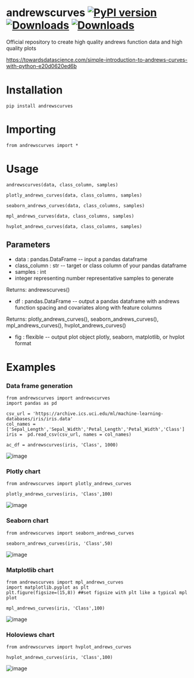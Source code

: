 # andrewscurves [![PyPI version](https://badge.fury.io/py/andrewscurves.svg)](https://badge.fury.io/py/andrewscurves) [![Downloads](https://pepy.tech/badge/andrewscurves/week)](https://pepy.tech/project/andrewscurves) [![Downloads](https://pepy.tech/badge/andrewscurves)](https://pepy.tech/project/andrewscurves)
Official repository to create high quality andrews function data and high quality plots

https://towardsdatascience.com/simple-introduction-to-andrews-curves-with-python-e20d0620ed6b

# Installation 
```
pip install andrewscurves
```
# Importing
```
from andrewscurves import *
```
# Usage
```
andrewscurves(data, class_column, samples)

plotly_andrews_curves(data, class_columns, samples)

seaborn_andrews_curves(data, class_columns, samples)

mpl_andrews_curves(data, class_columns, samples)

hvplot_andrews_curves(data, class_columns, samples)
```

Parameters
----------
- data : pandas.DataFrame
-- input a pandas dataframe
- class_column : str
-- target or class column of your pandas dataframe
- samples : int
- integer representing number representative samples to generate

Returns: andrewscurves()
- df : pandas.DataFrame
-- output a pandas dataframe with andrews function spacing and covariates along with feature columns

Returns: plotly_andrews_curves(), seaborn_andrews_curves(), mpl_andrews_curves(), hvplot_andrews_curves()
- fig : flexible
-- output plot object plotly, seaborn, matplotlib, or hvplot format

# Examples

### Data frame generation
```
from andrewscurves import andrewscurves
import pandas as pd

csv_url = 'https://archive.ics.uci.edu/ml/machine-learning-databases/iris/iris.data'
col_names = ['Sepal_Length','Sepal_Width','Petal_Length','Petal_Width','Class']
iris =  pd.read_csv(csv_url, names = col_names)

ac_df = andrewscurves(iris, 'Class', 1000)
```
![image](https://user-images.githubusercontent.com/61998370/201253192-92cdc60b-98b1-4aa2-864f-1b015e308af0.png)

### Plotly chart
```
from andrewscurves import plotly_andrews_curves

plotly_andrews_curves(iris, 'Class',100)
```
![image](https://user-images.githubusercontent.com/61998370/201253413-608faf6a-cb71-4f64-ba6a-2e2c49b3127b.png)

### Seaborn chart
```
from andrewscurves import seaborn_andrews_curves

seaborn_andrews_curves(iris, 'Class',50)
```
![image](https://user-images.githubusercontent.com/61998370/201253555-709b96a9-4dbb-41dd-a940-16340b0a4e0b.png)

### Matplotlib chart
```
from andrewscurves import mpl_andrews_curves
import matplotlib.pyplot as plt
plt.figure(figsize=(15,8)) ##set figsize with plt like a typical mpl plot

mpl_andrews_curves(iris, 'Class',100)
```
![image](https://user-images.githubusercontent.com/61998370/201253683-7844b1d5-ee9d-44d8-b958-fb744aeafbd3.png)

### Holoviews chart
```
from andrewscurves import hvplot_andrews_curves

hvplot_andrews_curves(iris, 'Class',100)
```
![image](https://user-images.githubusercontent.com/61998370/201253764-77913a44-ec11-46d2-9092-c432dafcf4cf.png)
